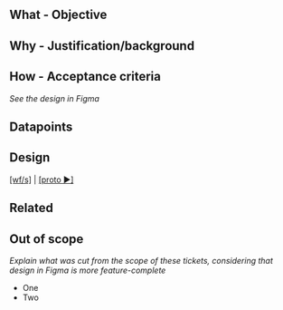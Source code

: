 ## What - Objective
<!-- Describe what needs to be done -->

## Why - Justification/background
<!-- Give an idea why it is needed from the user and business point of views -->

## How - Acceptance criteria
<!-- Describe details on how it should be done -->

*See the design in Figma*

## Datapoints
<!-- Describe fields, components of the UI, and the sources of data to be presented to the users. -->

<!-- Example #1: * **Template name** text input field (required) - The name of the template. -->

## Design
<!-- Paste or drag and drop screenshot from Figma for quick reference -->

<a href="https://www.figma.com/file/1Jja6ppJSwpkHGC79IvZGu/Copycan?node-id=REPLACE_THIS" target="_blank">[wf/s]</a> 
| 
<a href="https://www.figma.com/proto/1Jja6ppJSwpkHGC79IvZGu/Copycan?node-id=REPLACE_THIS" target="_blank">[proto ▶]</a> 


## Related
<!-- Specify links to related tickets or documentation pages -->

## Out of scope
*Explain what was cut from the scope of these tickets, considering that design in Figma is more feature-complete*
 * One
 * Two
